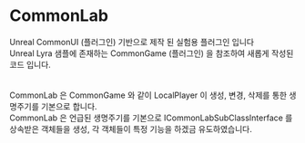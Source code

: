# CommonLab
Unreal CommonUI (플러그인) 기반으로 제작 된 실험용 플러그인 입니다 </br>
Unreal Lyra 샘플에 존재하는 CommonGame (플러그인) 을 참조하여 새롭게 작성된 코드 입니다. </br>
</br>
</br>
CommonLab 은 CommonGame 와 같이 LocalPlayer 이 생성, 변경, 삭제를 통한 생명주기를 기본으로 합니다. </br>
CommonLab 은 언급된 생명주기를 기본으로 ICommonLabSubClassInterface 를 상속받은 객체들을 생성, 각 객체들이 특정 기능을 하겠금 유도하였습니다. </br>





